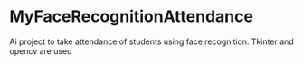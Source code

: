 # MyFaceRecognitionAttendance
Ai project to take attendance of students using face recognition. Tkinter and opencv are used

